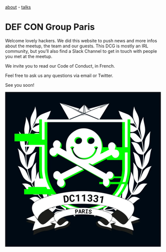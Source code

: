 
[about](./about) - [talks](./talks)

# DEF CON Group Paris

Welcome lovely hackers. We did this website to push news and more infos about the meetup, the team and our guests. This DCG is mostly an IRL community, but you’ll also find a Slack Channel to get in touch with people you met at the meetup.

We invite you to read our Code of Conduct, in French.

Feel free to ask us any questions via email or Twitter.

See you soon!

![logo](https://raw.githubusercontent.com/DC11331/website/master/pictures/Logo_DC11331_flag.png)
